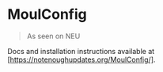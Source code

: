 # MoulConfig

> As seen on NEU

Docs and installation instructions available at [https://notenoughupdates.org/MoulConfig/].




